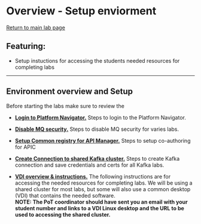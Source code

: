 # Overview - Setup enviorment
[Return to main lab page](../index.md)

## Featuring: 
- Setup instuctions for accessing the students needed resources for completing labs

[//]: # (This may be the most platform independent comment)
 
---
## Environment overview and Setup 
Before starting the labs make sure to review the 

* **[Login to Platform Navigator.](Login-pn/index.md)** Steps to login to the Platform Navigator.   

* **[Disable MQ security.](MQ-security/index.md)** Steps to disable MQ security for varies labs.   

* **[Setup Common registry for API Manager.](Login-apic/index.md)** Steps to setup co-authoring for APIC 

* **[Create Connection to shared Kafka cluster.](Kafka-Pre-lab/index.md)** Steps to create Kafka connection and save credentials and certs for all Kafka labs. 

* **[VDI overview & instructions.](VDI-overview/index.md)** The following instructions are for accessing the needed resources for completing labs.   We will be using a shared cluster for most labs, but some will also use a common desktop (VDI) that contains the needed software. <br>
**NOTE: The PoT coordinator should have sent you an email with your student number and links to a VDI Linux desktop and the URL to be used to accessing the shared cluster.**
<br><br>

[pic0]: images/image0.png
[pic1]: images/image1.png
[pic2]: images/image2.png
[pic3]: images/image3.png
[pic4]: images/image4.png
[pic5]: images/image5.png
[pic6]: images/image6.png
